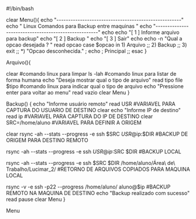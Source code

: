 #!/bin/bash



clear
Menu(){
   echo "-----------------------------------------------------"
   echo "    Linux Comandos para Backup entre maquinas        "
   echo "-----------------------------------------------------"
   echo
   echo "[  1  ] Informe arquivo para backup"
   echo "[  2  ] Backup "
   echo "[  3  ] Sair"
   echo
   echo -n "Qual a opcao desejada ? "
   read opcao
   case $opcao in
      1) Arquivo ;;
      2) Backup ;;
      3) exit ;;
      *) "Opcao desconhecida." ; echo ; Principal ;;
   esac
}

Arquivo(){

clear  #comando linux para limpar
ls -lah #comando linux para listar de forma humana
echo "Deseja mostrar qual o tipo de arquivo"
read tipo
file $tipo #comando linux para indicar qual o tipo de arquivo
echo "Pressione enter para voltar ao menu"
read vazio
clear
  Menu
}

                          

Backup() {
echo "Informe usuário remoto" 
read USR #VARIAVEL PARA CAPTURA DO USUARIO DE DESTINO
clear
echo "Informe IP de destino"
read ip #VARIAVEL PARA CAPTURA DO IP DE DESTINO
clear
SRC=/home/aluno #VARIAVEL PARA DEFINIR A ORIGEM

clear
rsync -ah --stats --progress -e ssh $SRC $USR@$ip:$DIR #BACKUP DE ORIGEM PARA DESTINO REMOTO

rsync -ah --stats --progress -e ssh $USR@ip:$SRC $DIR #BACKUP LOCAL

rsync -ah --stats --progress -e ssh $SRC $DIR /home/aluno/Área\ de\ Trabalho/Lucimar_2/ #RETORNO DE ARQUIVOS COPIADOS PARA MAQUINA LOCAL

rsync -v -e  ssh -p22 --progress /home/aluno/ aluno@$ip #BACKUP REMOTO NA MAQUINA DE DESTINO
echo "Backup realizado com sucesso"
read pause
clear
  Menu
}

Menu
